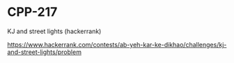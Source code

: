 # CPP-217
KJ and street lights (hackerrank)











https://www.hackerrank.com/contests/ab-yeh-kar-ke-dikhao/challenges/kj-and-street-lights/problem

